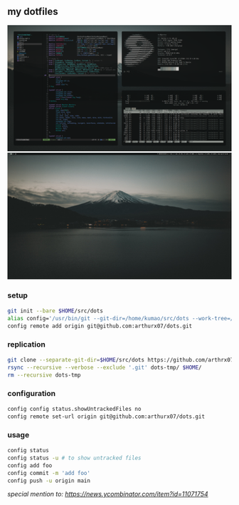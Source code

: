 ## my dotfiles
<img src="https://github.com/arthurx07/dots/blob/main/src/dots/coding.png">
<img src="https://github.com/arthurx07/dots/blob/main/src/dots/empty.png">

### setup

```sh
git init --bare $HOME/src/dots
alias config='/usr/bin/git --git-dir=/home/kumao/src/dots --work-tree=/home/kumao'
config remote add origin git@github.com:arthurx07/dots.git
```

### replication

```sh
git clone --separate-git-dir=$HOME/src/dots https://github.com/arthrx07/dots.git dots-tmp
rsync --recursive --verbose --exclude '.git' dots-tmp/ $HOME/
rm --recursive dots-tmp
```

### configuration

```sh
config config status.showUntrackedFiles no
config remote set-url origin git@github.com:arthurx07/dots.git
```

### usage

```sh
config status
config status -u # to show untracked files
config add foo
config commit -m 'add foo'
config push -u origin main
```

_special mention to: https://news.ycombinator.com/item?id=11071754_
